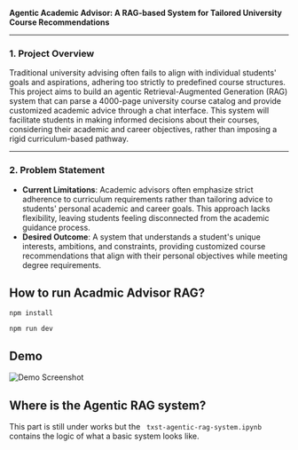 **Agentic Academic Advisor: A RAG-based System for Tailored University Course Recommendations**

---

### 1. **Project Overview**

Traditional university advising often fails to align with individual students' goals and aspirations, adhering too strictly to predefined course structures. This project aims to build an agentic Retrieval-Augmented Generation (RAG) system that can parse a 4000-page university course catalog and provide customized academic advice through a chat interface. This system will facilitate students in making informed decisions about their courses, considering their academic and career objectives, rather than imposing a rigid curriculum-based pathway.

---

### 2. **Problem Statement**

- **Current Limitations**: Academic advisors often emphasize strict adherence to curriculum requirements rather than tailoring advice to students' personal academic and career goals. This approach lacks flexibility, leaving students feeling disconnected from the academic guidance process.
- **Desired Outcome**: A system that understands a student's unique interests, ambitions, and constraints, providing customized course recommendations that align with their personal objectives while meeting degree requirements.

## How to run Acadmic Advisor RAG? 

```npm install ```

``` npm run dev ```

## Demo

![Demo Screenshot](content/ss1)


## Where is the Agentic RAG system? 
This part is still under works but the ``` txst-agentic-rag-system.ipynb``` contains the logic of what a basic system looks like. 
